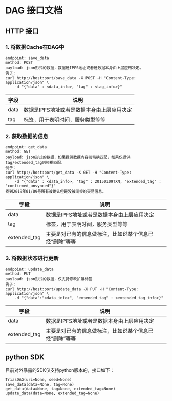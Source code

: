 # DAG 接口文档

## HTTP 接口

### 1. 将数据Cache在DAG中

```
endpoint: save_data
method: POST
payload: json形式的数据，数据是IPFS地址或者是数据本身由上层应用决定。
例子：
curl http://host:port/save_data -X POST -H "Content-Type: application/json" \
    -d "{"data" : <data_info>, "tag" : <tag_info>}"
```

|字段|说明|
|-----|------|
|data|数据是IPFS地址或者是数据本身由上层应用决定|
|tag|标签，用于表明时间，服务类型等等|

### 2. 获取数据的信息

```
endpoint: get_data
method: GET 
payload: json形式的数据，如果提供数据内容则精确匹配，如果仅提供tag/extended_tag则模糊匹配。
例子：
curl http://host:port/get_data -X GET -H "Content-Type: application/json" \
    -d "{"data" : <data_info>, "tag" : 20150109TXN, "extended_tag" : "confirmed_unsynced"}"
找到2019年01/09号所有被确认但是没被同步的交易信息。
```
|字段|说明|
|-----|------|
|data|数据是IPFS地址或者是数据本身由上层应用决定|
|tag|标签，用于表明时间，服务类型等等|
|extended\_tag|主要是对已有的信息做标注，比如说某个信息已经“删除”等等|


### 3. 将数据状态进行更新

```
endpoint: update_data
method: PUT
payload: json形式的数据，仅支持修改扩展标签
例子：
curl http://host:port/update_data -X PUT -H "Content-Type: application/json" \
    -d "{"data":"<data_info>", "extended_tag" : <extended_tag_info>}"
```
|字段|说明|
|-----|------|
|data|数据是IPFS地址或者是数据本身由上层应用决定|
|extended\_tag|主要是对已有的信息做标注，比如说某个信息已经“删除”等等|


## python SDK
目前对外暴露的SDK仅支持python版本的，接口如下：
```
TriasDAG(uri=None, seed=None)
save_data(data=None, tag=None)
get_data(data=None, tag=None, extended_tag=None)
update_data(data=None, extended_tag=None)
```

